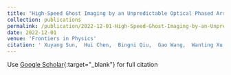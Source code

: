 ```yaml
---
title: "High-Speed Ghost Imaging by an Unpredictable Optical Phased Array"
collection: publications
permalink: /publication/2022-12-01-High-Speed-Ghost-Imaging-by-an-Unpredictable-Optical-Phased-Array
date: 2022-12-01
venue: 'Frontiers in Physics'
citation: ' Xuyang Sun,  Hui Chen,  Bingni Qiu,  Gao Wang,  Wanting Xu,  Sheng Luo,  Yuan Yuan,  Bing Chen,  Huaibin Zheng,  Yuchen He,  Zhuo Xu, &quot;High-Speed Ghost Imaging by an Unpredictable Optical Phased Array.&quot; Frontiers in Physics, 2022.'
---
```

Use [Google Scholar](https://scholar.google.com/scholar?q=High+Speed+Ghost+Imaging+by+an+Unpredictable+Optical+Phased+Array){:target="_blank"} for full citation